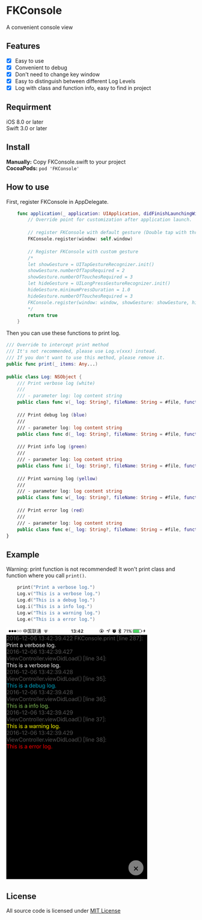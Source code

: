 # FKConsole
A convenient console view

Features
---
- [x] Easy to use
- [x] Convenient to debug
- [x] Don't need to change key window
- [x] Easy to distinguish between different Log Levels
- [x] Log with class and function info, easy to find in project

Requirment
---
iOS 8.0 or later  
Swift 3.0 or later

Install
---
**Manually:** Copy FKConsole.swift to your project  
**CocoaPods:** `pod 'FKConsole'`

How to use
---
First, register FKConsole in AppDelegate.
```Swift
    func application(_ application: UIApplication, didFinishLaunchingWithOptions launchOptions: [UIApplicationLaunchOptionsKey: Any]?) -> Bool {
        // Override point for customization after application launch.
        
        // register FKConsole with default gesture (Double tap with three fingers to toggle)
        FKConsole.register(window: self.window)
        
        // Register FKConsole with custom gesture
        /*
        let showGesture = UITapGestureRecognizer.init()
        showGesture.numberOfTapsRequired = 2
        showGesture.numberOfTouchesRequired = 3
        let hideGesture = UILongPressGestureRecognizer.init()
        hideGesture.minimumPressDuration = 1.0
        hideGesture.numberOfTouchesRequired = 3
        FKConsole.register(window: window, showGesture: showGesture, hideGesture: hideGesture)
        */
        return true
    }
```

Then you can use these functions to print log.
```Swift
/// Override to intercept print method
/// It's not recommended, please use Log.v(xxx) instead.
/// If you don't want to use this method, please remove it.
public func print(_ items: Any...)

public class Log: NSObject {
    /// Print verbose log (white)
    ///
    /// - parameter log: log content string
    public class func v(_ log: String?, fileName: String = #file, function: String = #function, lineNumber: Int = #line)
    
    /// Print debug log (blue)
    ///
    /// - parameter log: log content string
    public class func d(_ log: String?, fileName: String = #file, function: String = #function, lineNumber: Int = #line)
    
    /// Print info log (green)
    ///
    /// - parameter log: log content string
    public class func i(_ log: String?, fileName: String = #file, function: String = #function, lineNumber: Int = #line)
    
    /// Print warning log (yellow)
    ///
    /// - parameter log: log content string
    public class func w(_ log: String?, fileName: String = #file, function: String = #function, lineNumber: Int = #line)
    
    /// Print error log (red)
    ///
    /// - parameter log: log content string
    public class func e(_ log: String?, fileName: String = #file, function: String = #function, lineNumber: Int = #line)
}
```

Example
---
Warning: print function is not recommended! It won't print class and function where you call `print()`.
```Swift
    print("Print a verbose log.")
    Log.v("This is a verbose log.")
    Log.d("This is a debug log.")
    Log.i("This is a info log.")
    Log.w("This is a warning log.")
    Log.e("This is a error log.")
```
<p>
    <img src="example.PNG" alt="example" width="375" />
</p>

License
---
All source code is licensed under [MIT License](https://github.com/FlyKite/FKConsole/blob/master/LICENSE)
